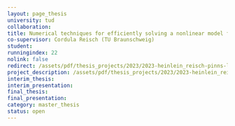```yaml
---
layout: page_thesis
university: tud
collaboration:
title: Numerical techniques for efficiently solving a nonlinear model for salt intrusion in rivers
co-supervisor: Cordula Reisch (TU Braunschweig)
student:
runningindex: 22
nolink: false
redirect: /assets/pdf/thesis_projects/2023/2023-heinlein_reisch-pinns-longtime_behavior/project_description.pdf
project_description: /assets/pdf/thesis_projects/2023/2023-heinlein_reisch-pinns-longtime_behavior/project_description.pdf
interim_thesis:
interim_presentation:
final_thesis:
final_presentation:
category: master_thesis
status: open
---
```

